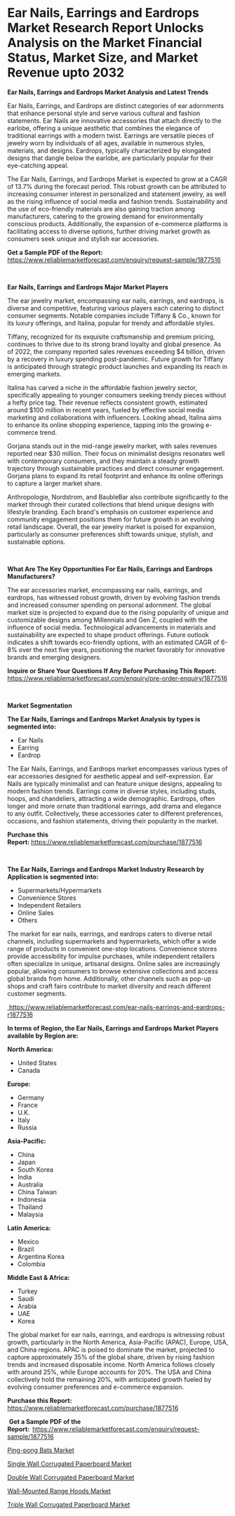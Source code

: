 <p><h1>Ear Nails, Earrings and Eardrops Market Research Report Unlocks Analysis on the Market Financial Status, Market Size, and Market Revenue upto 2032</h1></p><p><strong>Ear Nails, Earrings and Eardrops Market Analysis and Latest Trends</strong></p>
<p><p>Ear Nails, Earrings, and Eardrops are distinct categories of ear adornments that enhance personal style and serve various cultural and fashion statements. Ear Nails are innovative accessories that attach directly to the earlobe, offering a unique aesthetic that combines the elegance of traditional earrings with a modern twist. Earrings are versatile pieces of jewelry worn by individuals of all ages, available in numerous styles, materials, and designs. Eardrops, typically characterized by elongated designs that dangle below the earlobe, are particularly popular for their eye-catching appeal.</p><p>The Ear Nails, Earrings, and Eardrops Market is expected to grow at a CAGR of 13.7% during the forecast period. This robust growth can be attributed to increasing consumer interest in personalized and statement jewelry, as well as the rising influence of social media and fashion trends. Sustainability and the use of eco-friendly materials are also gaining traction among manufacturers, catering to the growing demand for environmentally conscious products. Additionally, the expansion of e-commerce platforms is facilitating access to diverse options, further driving market growth as consumers seek unique and stylish ear accessories.</p></p>
<p><strong>Get a Sample PDF of the Report:&nbsp;</strong> <a href="https://www.reliablemarketforecast.com/enquiry/request-sample/1877516?utm_campaign=1885&utm_medium=2&utm_source=Github&utm_content=ia&utm_term=05042025&utm_id=ear-nails-earrings-and-eardrops">https://www.reliablemarketforecast.com/enquiry/request-sample/1877516</a></p>
<p>&nbsp;</p>
<p><strong>Ear Nails, Earrings and Eardrops Major Market Players</strong></p>
<p><p>The ear jewelry market, encompassing ear nails, earrings, and eardrops, is diverse and competitive, featuring various players each catering to distinct consumer segments. Notable companies include Tiffany & Co., known for its luxury offerings, and Italina, popular for trendy and affordable styles. </p><p>Tiffany, recognized for its exquisite craftsmanship and premium pricing, continues to thrive due to its strong brand loyalty and global presence. As of 2022, the company reported sales revenues exceeding $4 billion, driven by a recovery in luxury spending post-pandemic. Future growth for Tiffany is anticipated through strategic product launches and expanding its reach in emerging markets.</p><p>Italina has carved a niche in the affordable fashion jewelry sector, specifically appealing to younger consumers seeking trendy pieces without a hefty price tag. Their revenue reflects consistent growth, estimated around $100 million in recent years, fueled by effective social media marketing and collaborations with influencers. Looking ahead, Italina aims to enhance its online shopping experience, tapping into the growing e-commerce trend.</p><p>Gorjana stands out in the mid-range jewelry market, with sales revenues reported near $30 million. Their focus on minimalist designs resonates well with contemporary consumers, and they maintain a steady growth trajectory through sustainable practices and direct consumer engagement. Gorjana plans to expand its retail footprint and enhance its online offerings to capture a larger market share.</p><p>Anthropologie, Nordstrom, and BaubleBar also contribute significantly to the market through their curated collections that blend unique designs with lifestyle branding. Each brand's emphasis on customer experience and community engagement positions them for future growth in an evolving retail landscape. Overall, the ear jewelry market is poised for expansion, particularly as consumer preferences shift towards unique, stylish, and sustainable options.</p></p>
<p>&nbsp;</p>
<p><strong>What Are The Key Opportunities For Ear Nails, Earrings and Eardrops Manufacturers?</strong></p>
<p><p>The ear accessories market, encompassing ear nails, earrings, and eardrops, has witnessed robust growth, driven by evolving fashion trends and increased consumer spending on personal adornment. The global market size is projected to expand due to the rising popularity of unique and customizable designs among Millennials and Gen Z, coupled with the influence of social media. Technological advancements in materials and sustainability are expected to shape product offerings. Future outlook indicates a shift towards eco-friendly options, with an estimated CAGR of 6-8% over the next five years, positioning the market favorably for innovative brands and emerging designers.</p></p>
<p><strong>Inquire or Share Your Questions If Any Before Purchasing This Report:</strong> <a href="https://www.reliablemarketforecast.com/enquiry/pre-order-enquiry/1877516?utm_campaign=1885&utm_medium=2&utm_source=Github&utm_content=ia&utm_term=05042025&utm_id=ear-nails-earrings-and-eardrops">https://www.reliablemarketforecast.com/enquiry/pre-order-enquiry/1877516</a></p>
<p>&nbsp;</p>
<p><strong>Market Segmentation</strong></p>
<p><strong>The Ear Nails, Earrings and Eardrops Market Analysis by types is segmented into:</strong></p>
<p><ul><li>Ear Nails</li><li>Earring</li><li>Eardrop</li></ul></p>
<p><p>The Ear Nails, Earrings, and Eardrops market encompasses various types of ear accessories designed for aesthetic appeal and self-expression. Ear Nails are typically minimalist and can feature unique designs, appealing to modern fashion trends. Earrings come in diverse styles, including studs, hoops, and chandeliers, attracting a wide demographic. Eardrops, often longer and more ornate than traditional earrings, add drama and elegance to any outfit. Collectively, these accessories cater to different preferences, occasions, and fashion statements, driving their popularity in the market.</p></p>
<p><strong>Purchase this Report:&nbsp;</strong><a href="https://www.reliablemarketforecast.com/purchase/1877516?utm_campaign=1885&utm_medium=2&utm_source=Github&utm_content=ia&utm_term=05042025&utm_id=ear-nails-earrings-and-eardrops">https://www.reliablemarketforecast.com/purchase/1877516</a></p>
<p>&nbsp;</p>
<p><strong>The Ear Nails, Earrings and Eardrops Market Industry Research by Application is segmented into:</strong></p>
<p><ul><li>Supermarkets/Hypermarkets</li><li>Convenience Stores</li><li>Independent Retailers</li><li>Online Sales</li><li>Others</li></ul></p>
<p><p>The market for ear nails, earrings, and eardrops caters to diverse retail channels, including supermarkets and hypermarkets, which offer a wide range of products in convenient one-stop locations. Convenience stores provide accessibility for impulse purchases, while independent retailers often specialize in unique, artisanal designs. Online sales are increasingly popular, allowing consumers to browse extensive collections and access global brands from home. Additionally, other channels such as pop-up shops and craft fairs contribute to market diversity and reach different customer segments.</p></p>
<p><a href="https://www.reliablemarketforecast.com/ear-nails-earrings-and-eardrops-r1877516?utm_campaign=1885&utm_medium=2&utm_source=Github&utm_content=ia&utm_term=05042025&utm_id=ear-nails-earrings-and-eardrops">&nbsp;https://www.reliablemarketforecast.com/ear-nails-earrings-and-eardrops-r1877516</a></p>
<p><strong>In terms of Region, the Ear Nails, Earrings and Eardrops Market Players available by Region are:</strong></p>
<p>
    <p> <strong> North America: </strong>
        <ul>
            <li>United States</li>
            <li>Canada</li>
        </ul>
        </p> 
    <p> <strong> Europe: </strong>
        <ul>
            <li>Germany</li>
            <li>France</li>
            <li>U.K.</li>
            <li>Italy</li>
            <li>Russia</li>
        </ul>
        </p> 
    <p> <strong> Asia-Pacific: </strong>
        <ul>
            <li>China</li>
            <li>Japan</li>
            <li>South Korea</li>
            <li>India</li>
            <li>Australia</li>
            <li>China Taiwan</li>
            <li>Indonesia</li>
            <li>Thailand</li>
            <li>Malaysia</li>
        </ul>
        </p> 
    <p> <strong> Latin America: </strong>
        <ul>
            <li>Mexico</li>
            <li>Brazil</li>
            <li>Argentina Korea</li>
            <li>Colombia</li>
        </ul>
        </p> 
    <p> <strong> Middle East & Africa: </strong>
        <ul>
            <li>Turkey</li>
            <li>Saudi</li>
            <li>Arabia</li>
            <li>UAE</li>
            <li>Korea</li>
        </ul>
    </p>
    </p>
<p><p>The global market for ear nails, earrings, and eardrops is witnessing robust growth, particularly in the North America, Asia-Pacific (APAC), Europe, USA, and China regions. APAC is poised to dominate the market, projected to capture approximately 35% of the global share, driven by rising fashion trends and increased disposable income. North America follows closely with around 25%, while Europe accounts for 20%. The USA and China collectively hold the remaining 20%, with anticipated growth fueled by evolving consumer preferences and e-commerce expansion.</p></p>
<p><strong>Purchase this Report: </strong><a href="https://www.reliablemarketforecast.com/purchase/1877516?utm_campaign=1885&utm_medium=2&utm_source=Github&utm_content=ia&utm_term=05042025&utm_id=ear-nails-earrings-and-eardrops">https://www.reliablemarketforecast.com/purchase/1877516</a></p>
<p>&nbsp;<strong>Get a Sample PDF of the Report:&nbsp;&nbsp;</strong><a href="https://www.reliablemarketforecast.com/enquiry/request-sample/1877516?utm_campaign=1885&utm_medium=2&utm_source=Github&utm_content=ia&utm_term=05042025&utm_id=ear-nails-earrings-and-eardrops">https://www.reliablemarketforecast.com/enquiry/request-sample/1877516</a></p>
<p><strong></strong></p>
<p><p><a href="https://github.com/drevertevell/Market-Research-Report-List-1/blob/main/ping-pong-bats-market.md?utm_campaign=1885&utm_medium=2&utm_source=Github&utm_content=ia&utm_term=05042025&utm_id=ear-nails-earrings-and-eardrops">Ping-pong Bats Market</a></p><p><a href="https://github.com/forttgoddym7/Market-Research-Report-List-1/blob/main/single-wall-corrugated-paperboard-market.md?utm_campaign=1885&utm_medium=2&utm_source=Github&utm_content=ia&utm_term=05042025&utm_id=ear-nails-earrings-and-eardrops">Single Wall Corrugated Paperboard Market</a></p><p><a href="https://github.com/kabotcaddoub/Market-Research-Report-List-1/blob/main/double-wall-corrugated-paperboard-market.md?utm_campaign=1885&utm_medium=2&utm_source=Github&utm_content=ia&utm_term=05042025&utm_id=ear-nails-earrings-and-eardrops">Double Wall Corrugated Paperboard Market</a></p><p><a href="https://github.com/elhibacajka/Market-Research-Report-List-1/blob/main/wall-mounted-range-hoods-market.md?utm_campaign=1885&utm_medium=2&utm_source=Github&utm_content=ia&utm_term=05042025&utm_id=ear-nails-earrings-and-eardrops">Wall-Mounted Range Hoods Market</a></p><p><a href="https://github.com/duskodazzi34/Market-Research-Report-List-1/blob/main/triple-wall-corrugated-paperboard-market.md?utm_campaign=1885&utm_medium=2&utm_source=Github&utm_content=ia&utm_term=05042025&utm_id=ear-nails-earrings-and-eardrops">Triple Wall Corrugated Paperboard Market</a></p></p>